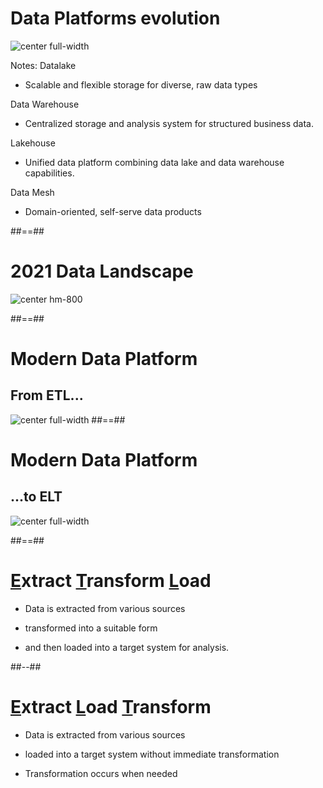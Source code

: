 <!-- .slide: -->
# Data Platforms evolution
![center full-width](./assets/images/docs/markdown/10-modern-data-stack/data-architectures.svg)

Notes:
Datalake 
* Scalable and flexible storage for diverse, raw data types

Data Warehouse 
* Centralized storage and analysis system for structured business data.

Lakehouse 
* Unified data platform combining data lake and data warehouse capabilities.

Data Mesh 
* Domain-oriented, self-serve data products


##==##
# 2021 Data Landscape
![center hm-800](./assets/images/docs/markdown/10-modern-data-stack/2021-data-landscape.png)

##==##
# Modern Data Platform
## From ETL...
![center full-width](./assets/images/docs/markdown/10-modern-data-stack/data-platforms.svg)
##==##
# Modern Data Platform
## ...to ELT
![center full-width](./assets/images/docs/markdown/10-modern-data-stack/modern-data-platforms.svg)

##==##
<!-- .slide: class="two-column" -->
# <u>E</u>xtract <u>T</u>ransform <u>L</u>oad

* Data is extracted from various sources

* transformed into a suitable form

* and then loaded into a target system for analysis.

##--##
<!-- .slide:  data-background="var(--black)" -->

# <u>E</u>xtract <u>L</u>oad <u>T</u>ransform

* Data is extracted from various sources

* loaded into a target system without immediate transformation

* Transformation occurs when needed
